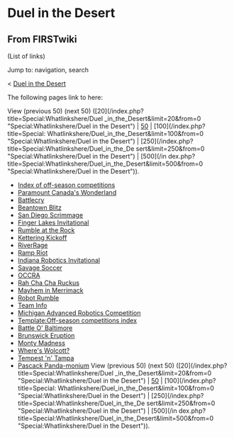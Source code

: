 # Duel in the Desert

## From FIRSTwiki

(List of links)

Jump to: navigation, search

< [Duel in the Desert](/index.php?title=Duel_in_the_Desert&redirect=no "Duel in the Desert")

The following pages link to here:

View (previous 50) (next 50) ([20](/index.php?title=Special:Whatlinkshere/Duel
_in_the_Desert&limit=20&from=0 "Special:Whatlinkshere/Duel in the Desert") | [50](/index.php?title=Special:Whatlinkshere/Duel_in_the_Desert&limit=50&from=0 "Special:Whatlinkshere/Duel in the Desert") | [100](/index.php?title=Special:
Whatlinkshere/Duel_in_the_Desert&limit=100&from=0 "Special:Whatlinkshere/Duel
in the Desert") | [250](/index.php?title=Special:Whatlinkshere/Duel_in_the_De
sert&limit=250&from=0 "Special:Whatlinkshere/Duel in the Desert") | [500](/in
dex.php?title=Special:Whatlinkshere/Duel_in_the_Desert&limit=500&from=0 "Special:Whatlinkshere/Duel in the Desert")).

- [Index of off-season competitions](Index_of_off-season_competitions "Index of off-season competitions")
- [Paramount Canada's Wonderland](Paramount_Canada%27s_Wonderland "Paramount Canada's Wonderland")
- [Battlecry](Battlecry "Battlecry")
- [Beantown Blitz](Beantown_Blitz "Beantown Blitz")
- [San Diego Scrimmage](San_Diego_Scrimmage "San Diego Scrimmage")
- [Finger Lakes Invitational](Finger_Lakes_Invitational "Finger Lakes Invitational")
- [Rumble at the Rock](Rumble_at_the_Rock "Rumble at the Rock")
- [Kettering Kickoff](Kettering_Kickoff "Kettering Kickoff")
- [RiverRage](RiverRage "RiverRage")
- [Ramp Riot](Ramp_Riot "Ramp Riot")
- [Indiana Robotics Invitational](Indiana_Robotics_Invitational "Indiana Robotics Invitational")
- [Savage Soccer](Savage_Soccer "Savage Soccer")
- [OCCRA](OCCRA "OCCRA")
- [Rah Cha Cha Ruckus](Rah_Cha_Cha_Ruckus "Rah Cha Cha Ruckus")
- [Mayhem in Merrimack](Mayhem_in_Merrimack "Mayhem in Merrimack")
- [Robot Rumble](Robot_Rumble "Robot Rumble")
- [Team Info](Team_Info "Team Info")
- [Michigan Advanced Robotics Competition](Michigan_Advanced_Robotics_Competition "Michigan Advanced Robotics Competition")
- [Template:Off-season competitions index](Template:Off-season_competitions_index "Template:Off-season competitions index")
- [Battle O' Baltimore](Battle_O%27_Baltimore "Battle O' Baltimore")
- [Brunswick Eruption](Brunswick_Eruption "Brunswick Eruption")
- [Monty Madness](Monty_Madness "Monty Madness")
- [Where's Wolcott?](Where%27s_Wolcott%3F "Where's Wolcott?")
- [Tempest 'n' Tampa](Tempest_%27n%27_Tampa "Tempest 'n' Tampa")
- [Pascack Panda-monium](Pascack_Panda-monium "Pascack Panda-monium") View (previous 50) (next 50) ([20](/index.php?title=Special:Whatlinkshere/Duel
  _in_the_Desert&limit=20&from=0 "Special:Whatlinkshere/Duel in the Desert") | [50](/index.php?title=Special:Whatlinkshere/Duel_in_the_Desert&limit=50&from=0 "Special:Whatlinkshere/Duel in the Desert") | [100](/index.php?title=Special:
  Whatlinkshere/Duel_in_the_Desert&limit=100&from=0 "Special:Whatlinkshere/Duel
  in the Desert") | [250](/index.php?title=Special:Whatlinkshere/Duel_in_the_De
  sert&limit=250&from=0 "Special:Whatlinkshere/Duel in the Desert") | [500](/in
  dex.php?title=Special:Whatlinkshere/Duel_in_the_Desert&limit=500&from=0 "Special:Whatlinkshere/Duel in the Desert")).
